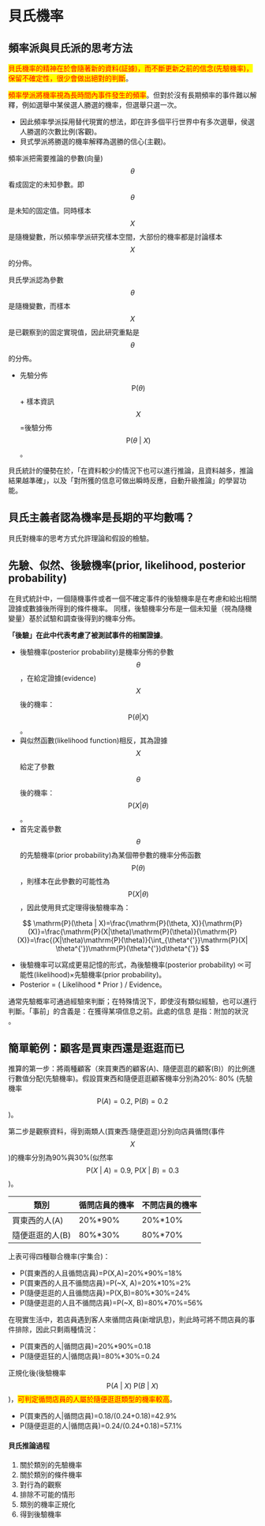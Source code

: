 # 貝氏機率

## 頻率派與貝氏派的思考方法

<mark style="color:red;">貝氏機率的精神在於會隨著新的資料(証據)，而不斷更新之前的信念(先驗機率)，保留不確定性，很少會做出絕對的判斷</mark>。

<mark style="color:red;">頻率學派將機率視為長時間內事件發生的頻率</mark>。但對於沒有長期頻率的事件難以解釋，例如選舉中某侯選人勝選的機率，但選舉只選一次。

* 因此頻率學派採用替代現實的想法，即在許多個平行世界中有多次選舉，侯選人勝選的次數比例(客觀)。
* 貝式學派將勝選的機率解釋為選勝的信心(主觀)。

頻率派把需要推論的參數(向量)$$\theta$$看成固定的未知參數。即$$\theta$$是未知的固定值。同時樣本$$X$$是隨機變數，所以頻率學派研究樣本空間，大部份的機率都是討論樣本$$X$$的分佈。

貝氏學派認為參數$$\theta$$是隨機變數，而樣本$$X$$是已觀察到的固定實現值，因此研究重點是$$\theta$$的分佈。

* 先驗分佈$$\mathrm{P}(\theta)$$+ 樣本資訊$$X$$=後驗分佈$$\mathrm{P}(\theta~|~X)$$。

貝氏統計的優勢在於，「在資料較少的情況下也可以進行推論，且資料越多，推論結果越準確」，以及「對所獲的信息可做出瞬時反應，自動升級推論」的學習功能。

## 貝氏主義者認為機率是長期的平均數嗎？

貝氏對機率的思考方式允許理論和假設的檢驗。

## 先驗、似然、後驗機率(prior, likelihood, posterior probability)

在貝式統計中，一個隨機事件或者一個不確定事件的後驗機率是在考慮和給出相關證據或數據後所得到的條件機率。同樣，後驗機率分布是一個未知量（視為隨機變量）基於試驗和調查後得到的機率分佈。

**「後驗」在此中代表考慮了被測試事件的相關證據**。

* 後驗機率(posterior probability)是機率分佈的參數$$\theta$$，在給定證據(evidence) $$X$$後的機率：$$\mathrm{P}(\theta \vert X)$$。
* 與似然函數(likelihood function)相反，其為證據$$X$$給定了參數$$\theta$$後的機率：$$\mathrm{P}(X \vert \theta)$$。
* 首先定義參數$$\theta$$的先驗機率(prior probability)為某個帶參數的機率分佈函數$$\mathrm{P}(\theta)$$，則樣本在此參數的可能性為$$\mathrm{P}(X|\theta)$$，因此使用貝式定理得後驗機率為：

$$
\mathrm{P}(\theta | X)=\frac{\mathrm{P}(\theta, X)}{\mathrm{P}(X)}=\frac{\mathrm{P}(X|\theta)\mathrm{P}(\theta)}{\mathrm{P}(X)}=\frac{(X|\theta)\mathrm{P}(\theta)}{\int_{\theta^{'}}\mathrm{P}(X| \theta^{'})\mathrm{P}(\theta^{'})d\theta^{'}}
$$

* 後驗機率可以寫成更易記憶的形式，為後驗機率(posterior probability) ∝可能性(likelihood)×先驗機率(prior probability)。
* Posterior = ( Likelihood \* Prior ) /  Evidence。

通常先驗概率可通過經驗來判斷；在特殊情況下，即使沒有類似經驗，也可以進行判斷。「事前」的含義是：在獲得某項信息之前。此處的信息 是指：附加的狀況 。

## 簡單範例：顧客是買東西還是逛逛而已

推算的第一步：將兩種顧客（來買東西的顧客(A)、隨便逛逛的顧客(B)）的比例進行數值分配(先驗機率)。假設買東西和隨便逛逛顧客機率分別為20%: 80% (先驗機率$$\mathrm{P}(A)=0.2,~\mathrm{P}(B)=0.2$$)。

第二步是觀察資料，得到兩類人(買東西:隨便逛逛)分別向店員循問(事件$$X$$)的機率分別為90%與30%(似然率$$\mathrm{P}(X~|~A)=0.9,~\mathrm{P}(X~|~B)=0.3$$)。

| 類別        | 循問店員的機率  | 不問店員的機率  |
| --------- | -------- | -------- |
| 買東西的人(A)  | 20%\*90% | 20%\*10% |
| 隨便逛逛的人(B) | 80%\*30% | 80%\*70% |

上表可得四種聯合機率(宇集合)：

* P(買東西的人且循問店員)=P(X,A)=20%\*90%=18%
* P(買東西的人且不循問店員)=P(\~X, A)=20%\*10%=2%
* P(隨便逛逛的人且循問店員)=P(X,B)=80%\*30%=24%
* P(隨便逛逛的人且不循問店員)=P(\~X, B)=80%\*70%=56%

在現實生活中，若店員遇到客人來循問店員(新增訊息)，則此時可將不問店員的事件排除，因此只剩兩種情況：

* P(買東西的人|循問店員)=20%\*90%=0.18
* P(隨便逛狂的人|循問店員)=80%\*30%=0.24

正規化後(後驗機率$$\mathrm{P}(A~|~X)~\mathrm{P}(B~|~X)$$)，<mark style="color:red;">可判定循問店員的人屬於隨便逛逛類型的機率較高</mark>。

* P(買東西的人|循問店員)=0.18/(0.24+0.18)=42.9%
* P(隨便逛逛的人|循問店員)=0.24/(0.24+0.18)=57.1%

#### 貝氏推論過程

1. 關於類別的先驗機率
2. 關於類別的條件機率
3. 對行為的觀察
4. 排除不可能的情形
5. 類別的機率正規化
6. 得到後驗機率
